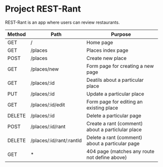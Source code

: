# Project REST-Rant

REST-Rant is an app where users can review restaurants.

| Method  | Path | Purpose |
| ------- | ---- | ------- |
|  GET  | /  | Home page |
|  GET  | /places | Places index page |
| POST | /places | Create new place |
| GET | /places/new | Form page for creating a new page |
| GET | /places/:id | Deatils about a particular place |
| PUT | /places/:id | Update a particular place |
| GET | /places/:id/edit | Form page for editing an existing place |
| DELETE | /places/:id | Delete a particular page |
| POST | /places/:id/rant | Create a rant (comment) about a particlular place |
| DELETE | /places/:id/rant/:rantId | Delete a rant (comment) about a particular page |
| GET | * | 404 page (matches any route not define above) |  

